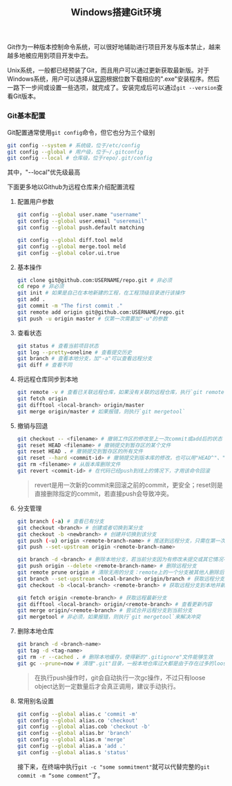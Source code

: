 <header><h2 align="center">Windows搭建Git环境</h2></header>

Git作为一种版本控制命令系统，可以很好地辅助进行项目开发与版本禁止，越来越多地被应用到项目开发中去。

Unix系统，一般都已经预装了Git，而且用户可以通过更新获取最新版。对于Windows系统，用户可以选择从[官网](https://git-scm.com/downloads)根据位数下载相应的".exe"安装程序。然后一路下一步间或设置一些选项，就完成了。安装完成后可以通过`git --version`查看Git版本。

### Git基本配置

Git配置通常使用`git config`命令，但它也分为三个级别
```bash
git config --system # 系统级，位于/etc/config
git config --global # 用户级，位于~/.gitconfig
git config --local # 仓库级，位于repo/.git/config
```
其中，"--local"优先级最高

下面更多地以Github为远程仓库来介绍配置流程

1. 配置用户参数
	```bash
	git config --global user.name "username"
	git config --global user.email "useremail"
	git config --global push.default matching

	git config --global diff.tool meld
	git config --global merge.tool meld
	git config --global color.ui.true
	```

2. 基本操作
	```bash
	git clone git@github.com:USERNAME/repo.git # 非必须
	cd repo # 非必须
	git init # 如果是自己在本地新建的工程，在工程顶级目录进行该操作
	git add .
	git commit -m "The first commit ."
	git remote add origin git@github.com:USERNAME/repo.git
	git push -u origin master # 仅第一次需要加"-u"的参数
	```

3. 查看状态
	```bash
	git status # 查看当前项目状态
	git log --pretty=oneline # 查看提交历史
	git branch # 查看本地分支，加"-a"可以查看远程分支
	git diff # 查看不同
	```

4. 将远程仓库同步到本地
	```bash
	git remote -v # 查看已关联远程仓库，如果没有关联的远程仓库，执行`git remote add origin git@github.com:USERNAME/repo.git`
	git fetch origin
	git difftool <local-branch> origin/master
	git merge origin/master # 如果报错，则执行`git mergetool`
	```

5. 撤销与回退
	```bash
	git checkout -- <filename> # 撤销工作区的修改至上一次commit或add后的状态
	git reset HEAD <filename> # 撤销提交到暂存区的某个文件
	git reset HEAD . # 撤销提交到暂存区的所有文件
	git reset --hard <commit-id> # 撤销提交到版本库的修改，也可以用"HEAD^"、"HEAD^^"等表示之前的版本
	git rm <filename> # 从版本库删除文件
	git revert <commit-id> # 在代码已经push到线上的情况下，才用该命令回滚
	```
	> revert是用一次新的commit来回滚之前的commit，更安全；reset则是直接删除指定的commit，若直接push会导致冲突。

6. 分支管理
	```bash
	git branch (-a) # 查看已有分支
	git checkout <branch> # 创建或者切换到某分支
	git checkout -b <newbranch> # 创建并切换到该分支
	git push (-u) origin <remote-branch-name> # 推送到远程分支，只需在第一次推送时添加"-u"参数
	git push --set-upstream origin <remote-branch-name>

	git branch -d <branch> # 删除本地分支，若当前分支因为有修改未提交或其它情况不能删除，使用-D选项强制删除。
	git push origin --delete <remote-branch-name> # 删除远程分支
	git remote prune origin # 清除无用的分支：remote上的一个分支被其他人删除后，需要更新本地的分支列表。
	git branch --set-upstream <local-branch> origin/branch # 获取远程分支到本地已有分支
	git checkout -b <local-branch> <remote-branch> # 获取远程分支到本地并新建本地分支

	git fetch origin <remote-branch> # 获取远程最新分支
	git difftool <local-branch> origin/<remote-branch> # 查看更新内容
	git merge origin/<remote-branch> # 尝试合并远程分支到当前分支
	git mergetool # 非必须，如果报错，则执行`git mergetool`来解决冲突
	```

7. 删除本地仓库
	```bash
	git branch -d <branch-name>
	git tag -d <tag-name>
	git rm -r --cached . # 删除本地缓存，使得新的".gitignore"文件能够生效
	git gc --prune=now # 清理".git"目录，一般本地仓库过大都是由于存在过多的loose object
	```
	> 在执行push操作时，git会自动执行一次gc操作，不过只有loose object达到一定数量后才会真正调用，建议手动执行。

8. 常用别名设置
	```bash
	git config --global alias.c 'commit -m'
	git config --global alias.co 'checkout'
	git config --global alias.cob 'checkout -b'
	git config --global alias.br 'branch'
	git config --global alias.m 'merge'
	git config --global alias.a 'add .'
	git config --global alias.s 'status'
	```
	接下来，在终端中执行`git -c "some sommitment"`就可以代替完整的`git commit -m “some comment”`了。

